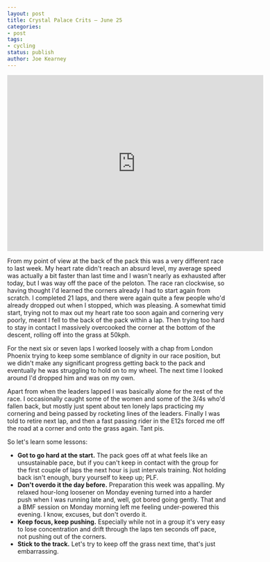 ```yaml
---
layout: post
title: Crystal Palace Crits – June 25
categories:
- post
tags:
- cycling
status: publish
author: Joe Kearney
---
```


<iframe height='405' width='590' frameborder='0' allowtransparency='true' scrolling='no' src='http://app.strava.com/activities/62843829/embed/a3489c47cf8c56d9fc287fa99142e061c06ab4de' class="inline-image-right"></iframe>

From my point of view at the back of the pack this was a very different race to last week. My heart rate didn't reach an absurd level, my average speed was actually a bit faster than last time and I wasn't nearly as exhausted after today, but I was way off the pace of the peloton. The race ran clockwise, so having thought I'd learned the corners already I had to start again from scratch. I completed 21 laps, and there were again quite a few people who'd already dropped out when I stopped, which was pleasing. A somewhat timid start, trying not to max out my heart rate too soon again and cornering very poorly, meant I fell to the back of the pack within a lap. Then trying too hard to stay in contact I massively overcooked the corner at the bottom of the descent, rolling off into the grass at 50kph.

For the next six or seven laps I worked loosely with a chap from London Phoenix trying to keep some semblance of dignity in our race position, but we didn't make any significant progress getting back to the pack and eventually he was struggling to hold on to my wheel. The next time I looked around I'd dropped him and was on my own.

Apart from when the leaders lapped I was basically alone for the rest of the race. I occasionally caught some of the women and some of the 3/4s who'd fallen back, but mostly just spent about ten lonely laps practicing my cornering and being passed by rocketing lines of the leaders. Finally I was told to retire next lap, and then a fast passing rider in the E12s forced me off the road at a corner and onto the grass again. Tant pis.

So let's learn some lessons:

* **Got to go hard at the start.** The pack goes off at what feels like an unsustainable pace, but if you can't keep in contact with the group for the first couple of laps the next hour is just intervals training. Not holding back isn't enough, bury yourself to keep up; PLF.
* **Don't overdo it the day before.** Preparation this week was appalling. My relaxed hour-long loosener on Monday evening turned into a harder push when I was running late and, well, got bored going gently. That and a BMF session on Monday morning left me feeling under-powered this evening. I know, excuses, but don't overdo it.
* **Keep focus, keep pushing.** Especially while not in a group it's very easy to lose concentration and drift through the laps ten seconds off pace, not pushing out of the corners.
* **Stick to the track.** Let's try to keep off the grass next time, that's just embarrassing.
